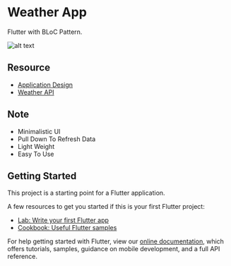 # Weather App

Flutter with BLoC Pattern.

![alt text](https://instagram.fpat3-1.fna.fbcdn.net/v/t51.2885-15/fr/e15/s1080x1080/82748280_470704247142263_3843591584502645641_n.jpg?_nc_ht=instagram.fpat3-1.fna.fbcdn.net&_nc_cat=111&_nc_ohc=iCCQ48fqpwoAX_XBN1K&oh=67cf28f9b4a372029f0516791b30d619&oe=5EA7202E "Resoure")

## Resource

- [Application Design](https://www.instagram.com/p/B8q2l3lAdm9/)
- [Weather API](https://www.metaweather.com)

## Note

- Minimalistic UI
- Pull Down To Refresh Data
- Light Weight
- Easy To Use

## Getting Started

This project is a starting point for a Flutter application.

A few resources to get you started if this is your first Flutter project:

- [Lab: Write your first Flutter app](https://flutter.dev/docs/get-started/codelab)
- [Cookbook: Useful Flutter samples](https://flutter.dev/docs/cookbook)

For help getting started with Flutter, view our
[online documentation](https://flutter.dev/docs), which offers tutorials,
samples, guidance on mobile development, and a full API reference.
